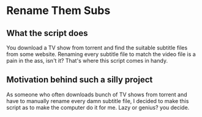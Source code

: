 # Rename Them Subs
## What the script does
You download a TV show from torrent and find the suitable subtitle files from some website.
Renaming every subtitle file to match the video file is a pain in the ass, isn't it?
That's where this script comes in handy.

## Motivation behind such a silly project
As someone who often downloads bunch of TV shows from torrent and have to manually
rename every damn subtitle file, I decided to make this script as to make the computer do it for me. 
Lazy or genius? you decide.
